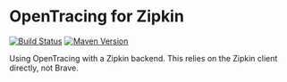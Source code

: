 # OpenTracing for Zipkin

[![Build Status](https://travis-ci.org/lucidsoftware/sbt-cross.svg?branch=master)](https://travis-ci.org/lucidsoftware/opentracing-zipkin)
[![Maven Version](https://img.shields.io/maven-central/v/com.lucidchart/sbt-cross.svg)](https://search.maven.org/#search%7Cgav%7C1%7Cg%3A%22com.lucidchart%22%20AND%20a%3A%22opentracing-zipkin%22)

Using OpenTracing with a Zipkin backend. This relies on the Zipkin client directly, not Brave.
